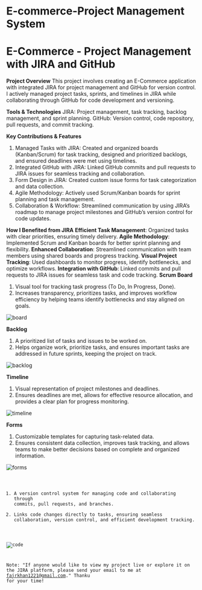 # E-commerce-Project Management System
# E-Commerce - Project Management with JIRA and GitHub
**Project Overview**
This project involves creating an E-Commerce application with integrated JIRA for project management and GitHub for version control. I actively managed project tasks, sprints, and timelines in JIRA while collaborating through GitHub for code development and versioning.

**Tools & Technologies**
JIRA: Project management, task tracking, backlog management, and sprint planning.
GitHub: Version control, code repository, pull requests, and commit tracking.

**Key Contributions & Features**
1. Managed Tasks with JIRA: Created and organized boards (Kanban/Scrum) for task tracking, designed and prioritized backlogs, and ensured deadlines were met using timelines.
2. Integrated GitHub with JIRA: Linked GitHub commits and pull requests to JIRA issues for seamless tracking and collaboration.
3. Form Design in JIRA: Created custom issue forms for task categorization and data collection.
4. Agile Methodology: Actively used Scrum/Kanban boards for sprint planning and task management.
5. Collaboration & Workflow: Streamlined communication by using JIRA’s roadmap to manage project milestones and GitHub’s version control for code updates.
   
**How I Benefited from JIRA**
**Efficient Task Management**: Organized tasks with clear priorities, ensuring timely delivery.
**Agile Methodology**: Implemented Scrum and Kanban boards for better sprint planning and flexibility.
**Enhanced Collaboration**: Streamlined communication with team members using shared boards and progress tracking.
**Visual Project Tracking**: Used dashboards to monitor progress, identify bottlenecks, and optimize workflows.
**Integration with GitHub**: Linked commits and pull requests to JIRA issues for seamless task and code tracking.
**Scrum Board**
1. Visual tool for tracking task progress (To Do, In Progress, Done).
2. Increases transparency, prioritizes tasks, and improves workflow efficiency by helping teams identify bottlenecks and stay aligned on goals.
   
![board](https://github.com/user-attachments/assets/5c51a05b-4e18-4dab-8b19-45881eddb9ee)

**Backlog**
1. A prioritized list of tasks and issues to be worked on. 
2. Helps organize work, prioritize tasks, and ensures important tasks are addressed in future sprints, keeping the project on track.
   
![backlog](https://github.com/user-attachments/assets/9fca06ce-7e8a-4f91-98bb-6c097fb1a354)

**Timeline**
1. Visual representation of project milestones and deadlines. 
2. Ensures deadlines are met, allows for effective resource allocation, and provides a clear plan for progress monitoring.
   
![timeline](https://github.com/user-attachments/assets/1504abb9-c68f-498c-9cec-2ae19fd95d96)

**Forms**
1. Customizable templates for capturing task-related data. 
2. Ensures consistent data collection, improves task tracking, and allows teams to make better decisions based on complete and organized information.
   
![forms](https://github.com/user-attachments/assets/c05aebc5-f200-43e6-9d94-c29c00c7f6b2)

**<Code>**
1. A version control system for managing code and collaborating through commits, pull requests, and branches. 
2. Links code changes directly to tasks, ensuring seamless collaboration, version control, and efficient development tracking.
   
![code](https://github.com/user-attachments/assets/b4c44633-31a9-4ef5-9fd2-cf07e90c9da2)

Note: "If anyone would like to view my project live or explore it on the JIRA platform, please send your email to me at fajrkhan1221@gmail.com."
Thanku for your time!

